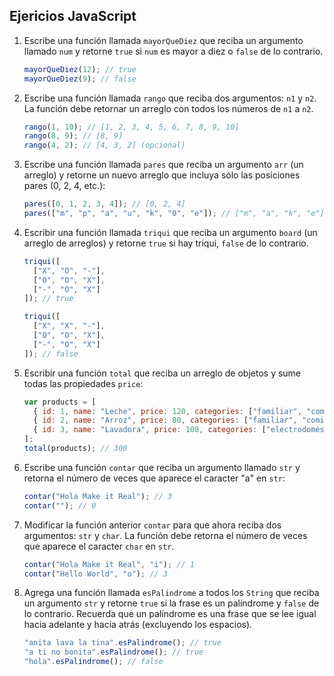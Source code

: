 ## Ejericios JavaScript

1. Escribe una función llamada `mayorQueDiez` que reciba un argumento llamado `num` y retorne `true` si `num` es mayor a diez o `false` de lo contrario.

    ```js
    mayorQueDiez(12); // true
    mayorQueDiez(9); // false
    ```

2. Escribe una función llamada `rango` que reciba dos argumentos: `n1` y `n2`. La función debe retornar un arreglo con todos los números de `n1` a `n2`.

    ```js
    rango(1, 10); // [1, 2, 3, 4, 5, 6, 7, 8, 9, 10]
    rango(8, 9); // [8, 9]
    rango(4, 2); // [4, 3, 2] (opcional)
    ```

3. Escribe una función llamada `pares` que reciba un argumento `arr` (un arreglo) y retorne un nuevo arreglo que incluya sólo las posiciones pares (0, 2, 4, etc.):

    ```js
    pares([0, 1, 2, 3, 4]); // [0, 2, 4]
    pares(["m", "p", "a", "u", "k", "0", "e"]); // ["m", "a", "k", "e"]
    ```

4. Escribir una función llamada `triqui` que reciba un argumento `board` (un arreglo de arreglos) y retorne `true` si hay triqui, `false` de lo contrario.

   ```js
   triqui([
     ["X", "O", "-"],
     ["O", "O", "X"],
     ["-", "O", "X"]
   ]); // true

   triqui([
     ["X", "X", "-"],
     ["O", "O", "X"],
     ["-", "O", "X"]
   ]); // false
   ```

5. Escribir una función `total` que reciba un arreglo de objetos y sume todas las propiedades `price`:

    ```js
    var products = [
      { id: 1, name: "Leche", price: 120, categories: ["familiar", "comida"] },
      { id: 2, name: "Arroz", price: 80, categories: ["familiar", "comida"] },
      { id: 3, name: "Lavadora", price: 100, categories: ["electrodomésticos"] }
    ];
    total(products); // 300

6. Escribe una función `contar` que reciba un argumento llamado `str` y retorna el número de veces que aparece el caracter "a" en `str`:

    ```js
    contar("Hola Make it Real"); // 3
    contar(""); // 0
    ```

7. Modificar la función anterior `contar` para que ahora reciba dos argumentos: `str` y `char`. La función debe retorna el número de veces que aparece el caracter `char` en `str`.

    ```js
    contar("Hola Make it Real", "i"); // 1
    contar("Hello World", "o"); // 3
    ```

8. Agrega una función llamada `esPalindrome` a todos los `String` que reciba un argumento `str` y retorne `true` si la frase es un palíndrome y `false` de lo contrario. Recuerda que un palíndrome es una frase que se lee igual hacia adelante y hacia atrás (excluyendo los espacios).

    ```js
    "anita lava la tina".esPalindrome(); // true
    "a ti no bonita".esPalindrome(); // true
    "hola".esPalindrome(); // false

